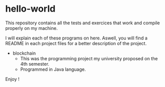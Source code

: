 # hello-world
This repository contains all the tests and exercices that work and compile properly on my machine.

I will explain each of these programs on here. Aswell, you will find a README in each project files for a better description of the project.

- blockchain
	- This was the programming project my university proposed on the 4th semester.
	- Programmed in Java language.

Enjoy !
